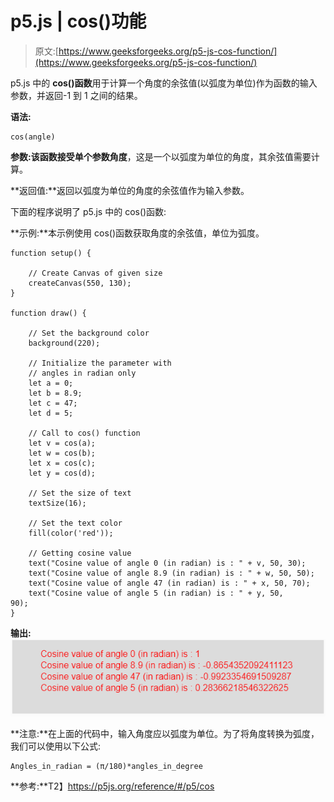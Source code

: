 # p5.js | cos()功能

> 原文:[https://www.geeksforgeeks.org/p5-js-cos-function/](https://www.geeksforgeeks.org/p5-js-cos-function/)

p5.js 中的 **cos()函数**用于计算一个角度的余弦值(以弧度为单位)作为函数的输入参数，并返回-1 到 1 之间的结果。

**语法:**

```
cos(angle)
```

**参数:**该函数接受单个参数**角度**，这是一个以弧度为单位的角度，其余弦值需要计算。

**返回值:**返回以弧度为单位的角度的余弦值作为输入参数。

下面的程序说明了 p5.js 中的 cos()函数:

**示例:**本示例使用 cos()函数获取角度的余弦值，单位为弧度。

```
function setup() { 

    // Create Canvas of given size
    createCanvas(550, 130); 
} 

function draw() { 

    // Set the background color 
    background(220); 

    // Initialize the parameter with
    // angles in radian only
    let a = 0; 
    let b = 8.9; 
    let c = 47;
    let d = 5;

    // Call to cos() function 
    let v = cos(a);
    let w = cos(b);
    let x = cos(c);
    let y = cos(d);

    // Set the size of text 
    textSize(16); 

    // Set the text color 
    fill(color('red')); 

    // Getting cosine value 
    text("Cosine value of angle 0 (in radian) is : " + v, 50, 30);
    text("Cosine value of angle 8.9 (in radian) is : " + w, 50, 50);
    text("Cosine value of angle 47 (in radian) is : " + x, 50, 70);
    text("Cosine value of angle 5 (in radian) is : " + y, 50, 90);     
} 
```

**输出:**
![](img/f46c209e9885ff87f271932bd33200d7.png)

**注意:**在上面的代码中，输入角度应以弧度为单位。为了将角度转换为弧度，我们可以使用以下公式:

```
Angles_in_radian = (π/180)*angles_in_degree
```

**参考:**T2】https://p5js.org/reference/#/p5/cos